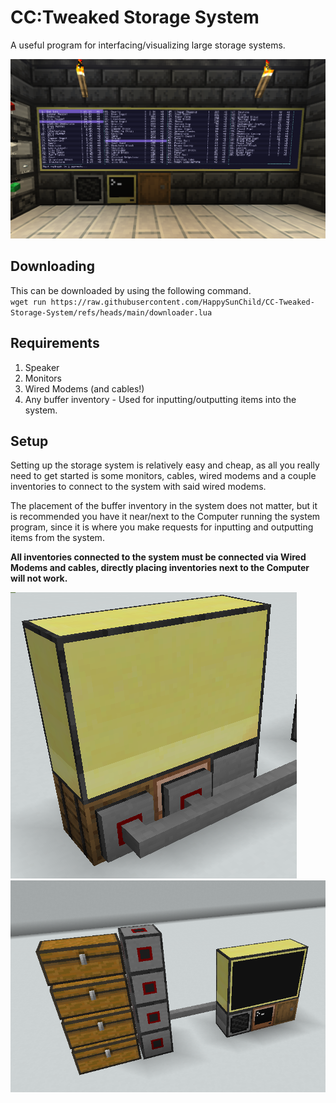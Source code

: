 # CC:Tweaked Storage System
 A useful program for interfacing/visualizing large storage systems.
 
![Screenshot1](images/screenshot1.png)

## Downloading
 This can be downloaded by using the following command.<br/>
 `wget run https://raw.githubusercontent.com/HappySunChild/CC-Tweaked-Storage-System/refs/heads/main/downloader.lua`

## Requirements
1. Speaker
2. Monitors
3. Wired Modems (and cables!)
4. Any buffer inventory - Used for inputting/outputting items into the system.

## Setup
Setting up the storage system is relatively easy and cheap, as all you really need to get started is some monitors, cables, wired modems and a couple inventories to connect to the system with said wired modems.

The placement of the buffer inventory in the system does not matter, but it is recommended you have it near/next to the Computer running the system program, since it is where you make requests for inputting and outputting items from the system.

**All inventories connected to the system must be connected via Wired Modems and cables, directly placing inventories next to the Computer will not work.**

![backside](images/backside.png)
![setup](images/simplesetup.png)